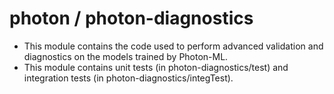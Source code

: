 # photon / photon-diagnostics

- This module contains the code used to perform advanced validation and diagnostics on the models trained by Photon-ML.
- This module contains unit tests (in photon-diagnostics/test) and integration tests (in photon-diagnostics/integTest).
